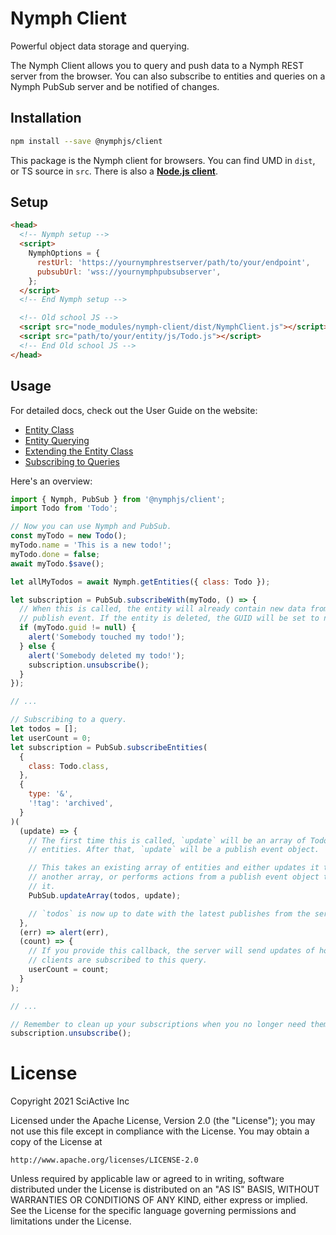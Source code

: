 # Nymph Client

Powerful object data storage and querying.

The Nymph Client allows you to query and push data to a Nymph REST server from the browser. You can also subscribe to entities and queries on a Nymph PubSub server and be notified of changes.

## Installation

```sh
npm install --save @nymphjs/client
```

This package is the Nymph client for browsers. You can find UMD in `dist`, or TS source in `src`. There is also a **[Node.js client](https://github.com/sciactive/nymphjs/packages/client-node)**.

## Setup

```html
<head>
  <!-- Nymph setup -->
  <script>
    NymphOptions = {
      restUrl: 'https://yournymphrestserver/path/to/your/endpoint',
      pubsubUrl: 'wss://yournymphpubsubserver',
    };
  </script>
  <!-- End Nymph setup -->

  <!-- Old school JS -->
  <script src="node_modules/nymph-client/dist/NymphClient.js"></script>
  <script src="path/to/your/entity/js/Todo.js"></script>
  <!-- End Old school JS -->
</head>
```

## Usage

For detailed docs, check out the User Guide on the website:

- [Entity Class](https://nymph.io/user-guide/entity-class)
- [Entity Querying](https://nymph.io/user-guide/entity-querying)
- [Extending the Entity Class](https://nymph.io/user-guide/extending-the-entity-class)
- [Subscribing to Queries](https://nymph.io/user-guide/subscribing-to-queries)

Here's an overview:

```js
import { Nymph, PubSub } from '@nymphjs/client';
import Todo from 'Todo';

// Now you can use Nymph and PubSub.
const myTodo = new Todo();
myTodo.name = 'This is a new todo!';
myTodo.done = false;
await myTodo.$save();

let allMyTodos = await Nymph.getEntities({ class: Todo });

let subscription = PubSub.subscribeWith(myTodo, () => {
  // When this is called, the entity will already contain new data from the
  // publish event. If the entity is deleted, the GUID will be set to null.
  if (myTodo.guid != null) {
    alert('Somebody touched my todo!');
  } else {
    alert('Somebody deleted my todo!');
    subscription.unsubscribe();
  }
});

// ...

// Subscribing to a query.
let todos = [];
let userCount = 0;
let subscription = PubSub.subscribeEntities(
  {
    class: Todo.class,
  },
  {
    type: '&',
    '!tag': 'archived',
  }
)(
  (update) => {
    // The first time this is called, `update` will be an array of Todo
    // entities. After that, `update` will be a publish event object.

    // This takes an existing array of entities and either updates it to match
    // another array, or performs actions from a publish event object to update
    // it.
    PubSub.updateArray(todos, update);

    // `todos` is now up to date with the latest publishes from the server.
  },
  (err) => alert(err),
  (count) => {
    // If you provide this callback, the server will send updates of how many
    // clients are subscribed to this query.
    userCount = count;
  }
);

// ...

// Remember to clean up your subscriptions when you no longer need them.
subscription.unsubscribe();
```

# License

Copyright 2021 SciActive Inc

Licensed under the Apache License, Version 2.0 (the "License");
you may not use this file except in compliance with the License.
You may obtain a copy of the License at

    http://www.apache.org/licenses/LICENSE-2.0

Unless required by applicable law or agreed to in writing, software
distributed under the License is distributed on an "AS IS" BASIS,
WITHOUT WARRANTIES OR CONDITIONS OF ANY KIND, either express or implied.
See the License for the specific language governing permissions and
limitations under the License.

